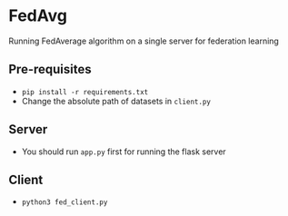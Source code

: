 # FedAvg
Running FedAverage algorithm on a single server for federation learning

## Pre-requisites

- `pip install -r requirements.txt`
- Change the absolute path of datasets in `client.py`

## Server
- You should run `app.py` first for running the flask server

## Client

- `python3 fed_client.py`
